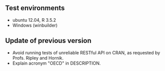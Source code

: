 ## Test environments
* ubuntu 12.04, R 3.5.2
* Windows (winbuilder)

## Update of previous version 

- Avoid running tests of unreliable RESTful API on CRAN, as requested by Profs. Ripley and Hornik.
- Explain acronym "OECD" in DESCRIPTION.
